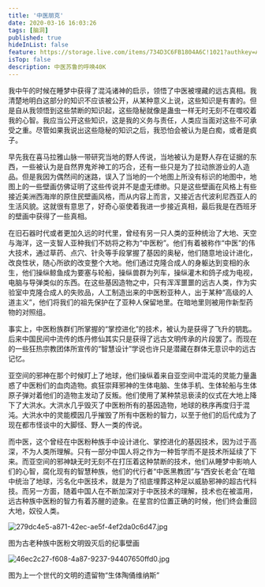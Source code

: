 ```yaml
---
title: '中医朋克'
date: 2020-03-16 16:03:26
tags: [脑洞]
published: true
hideInList: false
feature: https://storage.live.com/items/734D3C6FB1804A6C!1021?authkey=AKdg_ovNhZADhR0
isTop: false
description: 中医苏鲁的呼唤40K
---
```

我中午的时候在睡梦中获得了混沌诸神的启示，领悟了中医被埋藏的远古真相。我清楚地明白这部分的知识不应该被公开，从某种意义上说，这些知识是有害的。但是自从我领悟到这些禁断的知识起，这些隐秘就像是蛊虫一样无时无刻不在噬咬着我的心智。我应当公开这些知识，这是我的义务与责任，人类应当面对这些不可承受之重。尽管如果我说出这些隐秘的知识之后，我恐怕会被认为是白痴，或者是疯子。

<!-- more -->

早先我在喜马拉雅山脉一带研究当地的野人传说，当地被认为是野人存在证据的东西，一些被认为是自然界鬼斧神工的巧合，还有一些只是为了拉动旅游业的人造品。但是我因为偶然间的迷路，误入了当地的一个地图上所没有标识的地图中，地图上的一些壁画仿佛证明了这些传说并不是虚无缥缈。只是这些壁画在风格上有些接近美洲西海岸的原住民壁画风格，而从内容上而言，又接近古代波利尼西亚人的生活风貌。这就很有意思了，好奇心驱使着我进一步接近真相，最后我是在西班牙的壁画中获得了一些真相。

在旧石器时代或者更加久远的时代里，曾经有另一只人类的亚种统治了大地、天空与海洋，这一支智人亚种我们不妨将之称为“中医粉”。他们有着被称作“中医”的伟大技术，通过草药、点穴、针灸等手段掌握了基因的奥秘，他们随意地设计进化，改良性状，随心所欲的改变整个大地。他们通过克隆合成人的身躯达到变相的永生，他们操纵鲸鱼成为要塞与轮船，操纵兽群为列车，操纵灌木和鸽子成为电视，电脑与导弹类似的东西。在这些基因造物之中，只有浑浑噩噩的远古人类，作为实验室中克隆合成人的失败品，人工制造出来的中医粉亚种人，出于某种“高级的人道主义”，他们将我们的祖先保护在了亚种人保留地里。在暗地里则被用作新型药物的对照组。

事实上，中医粉族群们所掌握的“掌控进化”的技术，被认为是获得了飞升的钥匙。后来中国民间中流传的炼丹修仙其实只是获得了远古文明传承的片段罢了。而现在的一些狂热宗教团体所宣传的“智慧设计”学说也许只是潜藏在群体无意识中的远古记忆。

亚空间的邪神在那个时候盯上了地球，他们操纵着来自亚空间中混沌的灵能力量蛊惑了中医粉们的血肉造物。疯狂崇拜邪神的生体电脑、生体手机、生体轮船与生体原子弹对着他们的造物主发动了反叛。他们使用了某种禁忌亵渎的仪式在大地上降下了大洪水。大洪水几乎毁灭了中医粉所有的基因造物，地球的秩序再度归于混沌。大洪水中的灵能模因几乎摧毁了所有中医粉的智力，以至于他们的后代成为了现在都市怪谈中的大脚怪、野人一类的传说。

而中医，这个曾经在中医粉种族手中设计进化、掌控进化的基因技术，因为过于高深，不为人类所理解。只有一部分中国人将之作为一种哲学而不是技术所延续了下来。而亚空间的邪神缺无时无刻不在打压着这种禁断的技术，他们从睡梦中影响人们的心智，腐化现有的智慧种族，他们的代行者“中医黑教团”与“西安长老会”在暗中统治了地球，污名化中医技术，就是为了彻底埋葬这种足以威胁邪神的超古代科技。而另一方面，随着中国人在不断加深对于中医技术的理解，技术也在被滥用，远古种族中医粉的智力有着苏醒的迹象。在星宫的位置正确的时候，他们终会重回大地，奴役人类。

![279dc4e5-a871-42ec-ae5f-4ef2da0c6d47.jpg](https://storage.live.com/items/734D3C6FB1804A6C!1021?authkey=AKdg_ovNhZADhR0)

图为古老种族中医粉文明毁灭后的纪事壁画

![46ec2c27-f608-4a87-9237-94407650ffd0.jpg](https://storage.live.com/items/734D3C6FB1804A6C!1022?authkey=AKdg_ovNhZADhR0)

图为上一个世代的文明的遗留物“生体陶俑维纳斯”
